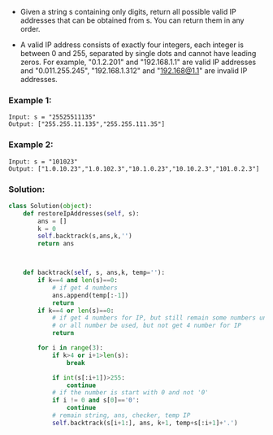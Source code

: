 - Given a string s containing only digits, return all possible valid IP addresses that can be obtained from s. You can return them in any order.

- A valid IP address consists of exactly four integers, each integer is between 0 and 255, separated by single dots and cannot have leading zeros. For example, "0.1.2.201" and "192.168.1.1" are valid IP addresses and "0.011.255.245", "192.168.1.312" and "192.168@1.1" are invalid IP addresses. 

### Example 1:
```
Input: s = "25525511135"
Output: ["255.255.11.135","255.255.111.35"]
```

### Example 2:
```
Input: s = "101023"
Output: ["1.0.10.23","1.0.102.3","10.1.0.23","10.10.2.3","101.0.2.3"]
```

### Solution: 
```python
class Solution(object):
    def restoreIpAddresses(self, s):
        ans = []
        k = 0
        self.backtrack(s,ans,k,'')
        return ans



    def backtrack(self, s, ans,k, temp=''):
        if k==4 and len(s)==0:
            # if get 4 numbers
            ans.append(temp[:-1])
            return
        if k==4 or len(s)==0:
            # if get 4 numbers for IP, but still remain some numbers unused
            # or all number be used, but not get 4 number for IP 
            return

        for i in range(3):
            if k>4 or i+1>len(s):
                break

            if int(s[:i+1])>255:
                continue
            # if the number is start with 0 and not '0'
            if i != 0 and s[0]=='0':
                continue
            # remain string, ans, checker, temp IP
            self.backtrack(s[i+1:], ans, k+1, temp+s[:i+1]+'.')
```